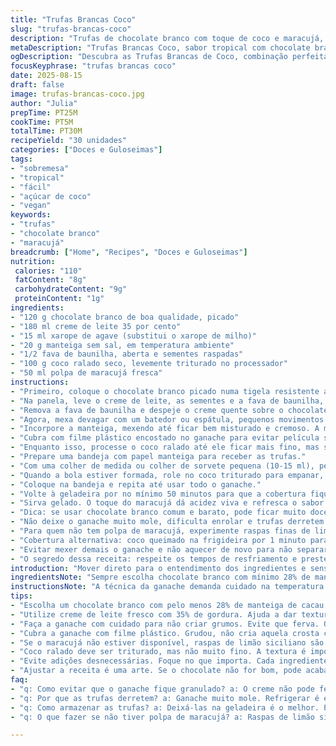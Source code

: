 ```yaml
---
title: "Trufas Brancas Coco"
slug: "trufas-brancas-coco"
description: "Trufas de chocolate branco com toque de coco e maracujá, textura cremosa e cobertura crocante. Valoriza aromas tropicais com acidez sutil do maracujá, sem ovos e sem castanhas, ideal para quem evita alergênicos. Use cacau branco de qualidade para ganache rica. Cozinhar até sensação cremosa; nunca ferver para não perder brilho. Processo exige geladeira, atenção à textura para enrolar com facilidade. Adaptável com açúcar de coco ou xarope de agave. Cobertura pode ser substituída por amêndoas raladas finas para variar sabor e crocância. Experiência sensorial: doce, ácido, textura densa por dentro, suave na boca, coco que estala nos dentes. Se errar na temperatura, vira blando demais ou quebradiço."
metaDescription: "Trufas Brancas Coco, sabor tropical com chocolate branco e maracujá"
ogDescription: "Descubra as Trufas Brancas de Coco, combinação perfeita de chocolate branco com maracujá, refrescante e irresistível"
focusKeyphrase: "trufas brancas coco"
date: 2025-08-15
draft: false
image: trufas-brancas-coco.jpg
author: "Julia"
prepTime: PT25M
cookTime: PT5M
totalTime: PT30M
recipeYield: "30 unidades"
categories: ["Doces e Guloseimas"]
tags:
- "sobremesa"
- "tropical"
- "fácil"
- "açúcar de coco"
- "vegan"
keywords:
- "trufas"
- "chocolate branco"
- "maracujá"
breadcrumb: ["Home", "Recipes", "Doces e Guloseimas"]
nutrition: 
 calories: "110"
 fatContent: "8g"
 carbohydrateContent: "9g"
 proteinContent: "1g"
ingredients:
- "120 g chocolate branco de boa qualidade, picado"
- "180 ml creme de leite 35 por cento"
- "15 ml xarope de agave (substitui o xarope de milho)"
- "20 g manteiga sem sal, em temperatura ambiente"
- "1/2 fava de baunilha, aberta e sementes raspadas"
- "100 g coco ralado seco, levemente triturado no processador"
- "50 ml polpa de maracujá fresca"
instructions:
- "Primeiro, coloque o chocolate branco picado numa tigela resistente ao calor. Reserve."
- "Na panela, leve o creme de leite, as sementes e a fava de baunilha, o xarope de agave e a polpa de maracujá para quase ferver. Assim que começar a subir a fervura, tire do fogo imediatamente para evitar que o creme talhe."
- "Remova a fava de baunilha e despeje o creme quente sobre o chocolate picado. Contar uns 90 segundos para o chocolate amolecer e começar a derreter sem mexer."
- "Agora, mexa devagar com um batedor ou espátula, pequenos movimentos circulares, até o ganache ficar homogêneo e brilhante. Se o chocolate ficar estranho, com pontos, aqueça a tigela em banho-maria rapidamente e mexa de novo."
- "Incorpore a manteiga, mexendo até ficar bem misturado e cremoso. A manteiga dá leite e brilho, deixa a textura mais aveludada."
- "Cubra com filme plástico encostado no ganache para evitar película superficial. Refrigere por 3 a 3 horas e meia. O ideal é que fique firme mas maleável, tipo massa de modelar."
- "Enquanto isso, processe o coco ralado até ele ficar mais fino, mas sem virar farinha. Deixe pedaços para dar textura na cobertura."
- "Prepare uma bandeja com papel manteiga para receber as trufas."
- "Com uma colher de medida ou colher de sorvete pequena (10-15 ml), pegue porções do ganache e molde rápidas bolinhas com as mãos levemente untadas para não grudar."
- "Quando a bola estiver formada, role no coco triturado para empanar, criando uma capa crocante e aromática."
- "Coloque na bandeja e repita até usar todo o ganache."
- "Volte à geladeira por no mínimo 50 minutos para que a cobertura fique firme e as trufas endureçam o suficiente para manusear."
- "Sirva gelado. O toque do maracujá dá acidez viva e refresca o sabor intenso do chocolate branco. Perfeito para quem acha trufa muito doce."
- "Dica: se usar chocolate branco comum e barato, pode ficar muito doce. Ajuste o creme com um pouco de iogurte natural para acidez, testado em tentativas anteriores."
- "Não deixe o ganache muito mole, dificulta enrolar e trufas derretem rápido. Para segurar, geladeira sempre."
- "Para quem não tem polpa de maracujá, experimente raspas finas de limão siciliano para um aroma diferente, mas atenção para não exagerar e amargar."
- "Cobertura alternativa: coco queimado na frigideira por 1 minuto para realçar sabor. Fica mais sequinho e intenso."
- "Evitar mexer demais o ganache e não aquecer de novo para não separar gordura e ficar granulado."
- "O segredo dessa receita: respeite os tempos de resfriamento e preste atenção na textura do ganache ao invés de só olhar relógio."
introduction: "Mover direto para o entendimento dos ingredientes e sensações. Ganache e trufa, arte que exige tato e paciência. Chocolate branco fácil de queimar, ganache que escapa se superaquecido, cobertura de coco que pega gosto especial com textura rústica. Aprendi com tentativas frustradas que o segredo está na textura das bolinhas, nem duras de mais, nem moles demais. Tem que enrolar rápido, antes de esfriar demais, caso contrário a bala desmancha. Usar maracujá para cortar o doce com acidez foi descobrimento recente que mudou jogo, traz um frescor surpreendente. No final, resultam doces intensos, que agradam paladares que gostam do doce com um twist tropical e aconchegante."
ingredientsNote: "Sempre escolha chocolate branco com mínimo 28% de manteiga de cacau para ganache. Outros tipos podem ter muito açúcar e emulsificantes que atrapalham o derretimento. Creme 35% de gordura, fresco e gelado, ajuda a proporcionar textura macia e brilho no final. O xarope de agave substitui o xarope de milho, é mais leve e menos doce, evitando excesso de doçura. Manteiga sem sal para controlar o ponto de sal e sabor limpo. A fava de baunilha dá aroma natural, mas caso não tenha, use extrato de baunilha puro, sem álcool, em menor quantidade para não corrigir apenas o açúcar com aroma artificial. Coco ralado triturado atende função dupla – textura crocante e sabor marcado. Polpa de maracujá fresca, não concentrado, equilibra sabor. Pode trocar por suco concentrado se sem acesso à fruta fresca. Paciência na refrigeração é essencial para manipular e obter a textura correta. Para variações, pode usar raspas de limão para acidez, mas com moderação para não interferir na maciez da ganache."
instructionsNote: "A técnica da ganache demanda cuidado na temperatura. Creme perto do ponto de fervura, mas não fervido, é crucial para evitar grumos e gordura separada. Descobri que esperar 90 segundos antes de mexer faz o chocolate derreter uniforme sem empelotar. Mexer devagar ajuda na emulsificação e evita aeração desnecessária que seca a trufa. A manteiga deve estar em temperatura ambiente para incorporar facilmente, garantindo ganache aveludada com brilho. Cobrir com filme plástico grudado evita a pele que atrapalha modelar. Resfriar por pelo menos 3 horas para textura firme, mas maleável ao toque, ideal para moldar em bolinhas sem grudar. No processo de enrolar, mãos levemente untadas evitam que ganache seque e rache. O coco deve estar triturado grosseiramente para manter contraste, mas não tão fino para virar pó. Após enrolar, refrigerar novamente para firmar cobertura e manter formato. Servir gelado, sempre. Deixar fora da geladeira faz trufas perderem forma rápido – experimentado e frustrante fazer estoque para festas, aprendi esse truque. Cada etapa tem seu por quê, pular pode acabar em desastre ou trufa mole demais."
tips:
- "Escolha um chocolate branco com pelo menos 28% de manteiga de cacau. Isso importa, chocolate de baixa qualidade pode deixar os doces muito doces. O chocolate derrete diferente. Preste atenção."
- "Utilize creme de leite fresco com 35% de gordura. Ajuda a dar textura mais aveludada e brilho no final. Não use o de caixinha, mas sim o fresco gelado. Isso altera tudo."
- "Faça a ganache com cuidado para não criar grumos. Evite que ferva. Quase fervendo é o ponto certo. Mexa devagar, aveludado é o objetivo. Se começar a enlouquecer, faz banho-maria."
- "Cubra a ganache com filme plástico. Grudou, não cria aquela crosta chatinha. Isso ajuda bastante na hora de modelar. Resfrie bem, 3 horas pelo menos, para ficar na consistência certa."
- "Se o maracujá não estiver disponível, raspas de limão siciliano são boas. Mas cuidado, não passe da medida. Pode amargar. Ensaio antes é bom."
- "Coco ralado deve ser triturado, mas não muito fino. A textura é importante. Um processo rápido no processador é o ideal. Isso garante crocância na cobertura."
- "Evite adições desnecessárias. Foque no que importa. Cada ingrediente deve brilhar. Se colocar muita coisa, perde o conceito. A simplicidade é chave."
- "Ajustar a receita é uma arte. Se o chocolate não for bom, pode acabar muito doce. Testei com iogurte natural já, um toque de acidez é sempre bem-vindo na mistura."
faq:
- "q: Como evitar que o ganache fique granulado? a: O creme não pode ferver. Quase fervendo é ok. Mexa devagar e evite aeração. Se granular, banho-maria rápido resolve."
- "q: Por que as trufas derretem? a: Ganache muito mole. Refrigerar é essencial. Se ficou muito tempo fora, não há o que fazer. Armazenar na geladeira sempre."
- "q: Como armazenar as trufas? a: Deixá-las na geladeira é o melhor. Podem durar bem lá. Mas não esquecer de consumir logo, frescas é o que fazem a diferença."
- "q: O que fazer se não tiver polpa de maracujá? a: Raspas de limão siciliano ou suco concentrado dá certo. Mas tenha cuidado com a quantidade. Limão potente, pode estragar."

---
```

